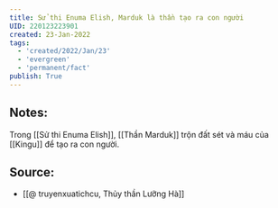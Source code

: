 ```yaml
---
title: Sử thi Enuma Elish, Marduk là thần tạo ra con người
UID: 220123223901
created: 23-Jan-2022
tags:
  - 'created/2022/Jan/23'
  - 'evergreen'
  - 'permanent/fact'
publish: True
---
```

## Notes:
Trong [[Sử thi Enuma Elish]], [[Thần Marduk]] trộn đất sét và máu của [[Kingu]] để tạo ra con người.

## Source:
- [[@ truyenxuatichcu, Thủy thần Lưỡng Hà]]


